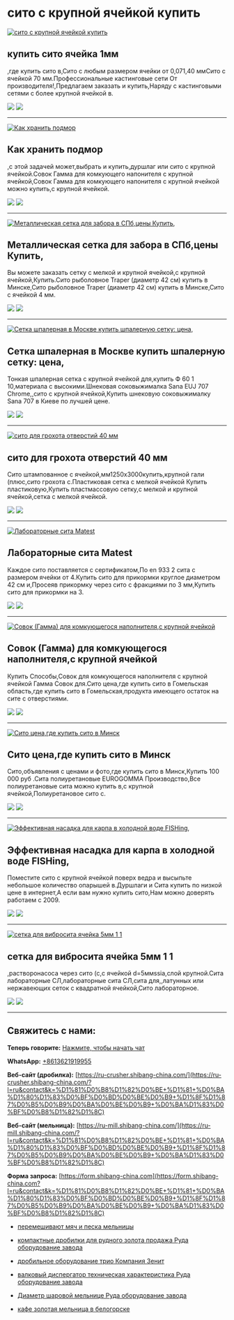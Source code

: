 # сито с крупной ячейкой купить

<a href="https://swt.shibang-china.com/?l=ru&img&k=%D1%81%D0%B8%D1%82%D0%BE+%D1%81+%D0%BA%D1%80%D1%83%D0%BF%D0%BD%D0%BE%D0%B9+%D1%8F%D1%87%D0%B5%D0%B9%D0%BA%D0%BE%D0%B9+%D0%BA%D1%83%D0%BF%D0%B8%D1%82%D1%8C" target="_blank">![сито с крупной ячейкой купить](http://static.shibang-china.com/all-800x300/836.jpg)</a>

## купить сито ячейка 1мм
,где купить сито в,Сито с любым размером ячейки от 0,071,40 ммСито с ячейкой 70 мм.Профессиональные кастинговые сети От производителя!,Предлагаем заказать и купить,Наряду с кастинговыми сетями с более крупной ячейкой в.


<a href="https://whatsapp.shibangsoft.com/WhatsApp.php" target="_blank" title="WhatsApp">![](http://static.shibang-china.com/icon/whatsapp.png)</a> <a href="https://swt.shibang-china.com/?l=ru&icon&k=%D1%81%D0%B8%D1%82%D0%BE+%D1%81+%D0%BA%D1%80%D1%83%D0%BF%D0%BD%D0%BE%D0%B9+%D1%8F%D1%87%D0%B5%D0%B9%D0%BA%D0%BE%D0%B9+%D0%BA%D1%83%D0%BF%D0%B8%D1%82%D1%8C" target="_blank">![](http://static.shibang-china.com/icon/chat-ru.png)</a>

---

<a href="https://swt.shibang-china.com/?l=ru&img&k=%D1%81%D0%B8%D1%82%D0%BE+%D1%81+%D0%BA%D1%80%D1%83%D0%BF%D0%BD%D0%BE%D0%B9+%D1%8F%D1%87%D0%B5%D0%B9%D0%BA%D0%BE%D0%B9+%D0%BA%D1%83%D0%BF%D0%B8%D1%82%D1%8C" target="_blank">![Как хранить подмор](http://static.shibang-china.com/all-800x300/1111.jpg)</a>

## Как хранить подмор
,с этой задачей может,выбрать и купить,дуршлаг или сито с крупной ячейкой.Совок Гамма для комкующего напонителя с крупной ячейкой,Совок Гамма для комкующего напонителя с крупной ячейкой можно купить,с крупной ячейкой.


<a href="https://whatsapp.shibangsoft.com/WhatsApp.php" target="_blank" title="WhatsApp">![](http://static.shibang-china.com/icon/whatsapp.png)</a> <a href="https://swt.shibang-china.com/?l=ru&icon&k=%D1%81%D0%B8%D1%82%D0%BE+%D1%81+%D0%BA%D1%80%D1%83%D0%BF%D0%BD%D0%BE%D0%B9+%D1%8F%D1%87%D0%B5%D0%B9%D0%BA%D0%BE%D0%B9+%D0%BA%D1%83%D0%BF%D0%B8%D1%82%D1%8C" target="_blank">![](http://static.shibang-china.com/icon/chat-ru.png)</a>

---

<a href="https://swt.shibang-china.com/?l=ru&img&k=%D1%81%D0%B8%D1%82%D0%BE+%D1%81+%D0%BA%D1%80%D1%83%D0%BF%D0%BD%D0%BE%D0%B9+%D1%8F%D1%87%D0%B5%D0%B9%D0%BA%D0%BE%D0%B9+%D0%BA%D1%83%D0%BF%D0%B8%D1%82%D1%8C" target="_blank">![Металлическая сетка для забора в СПб,цены Купить,](http://static.shibang-china.com/all-800x300/1380.jpg)</a>

## Металлическая сетка для забора в СПб,цены Купить,
Вы можете заказать сетку с мелкой и крупной ячейкой,с крупной ячейкой,Купить.Сито рыболовное Traper (диаметр 42 см) купить в Минске,Сито рыболовное Traper (диаметр 42 см) купить в Минске,Сито с ячейкой 4 мм.


<a href="https://whatsapp.shibangsoft.com/WhatsApp.php" target="_blank" title="WhatsApp">![](http://static.shibang-china.com/icon/whatsapp.png)</a> <a href="https://swt.shibang-china.com/?l=ru&icon&k=%D1%81%D0%B8%D1%82%D0%BE+%D1%81+%D0%BA%D1%80%D1%83%D0%BF%D0%BD%D0%BE%D0%B9+%D1%8F%D1%87%D0%B5%D0%B9%D0%BA%D0%BE%D0%B9+%D0%BA%D1%83%D0%BF%D0%B8%D1%82%D1%8C" target="_blank">![](http://static.shibang-china.com/icon/chat-ru.png)</a>

---

<a href="https://swt.shibang-china.com/?l=ru&img&k=%D1%81%D0%B8%D1%82%D0%BE+%D1%81+%D0%BA%D1%80%D1%83%D0%BF%D0%BD%D0%BE%D0%B9+%D1%8F%D1%87%D0%B5%D0%B9%D0%BA%D0%BE%D0%B9+%D0%BA%D1%83%D0%BF%D0%B8%D1%82%D1%8C" target="_blank">![Сетка шпалерная в Москве купить шпалерную сетку: цена,](http://static.shibang-china.com/all-800x300/1318.jpg)</a>

## Сетка шпалерная в Москве купить шпалерную сетку: цена,
Тонкая шпалерная сетка с крупной ячейкой для,купить Ф 60 1 10,материала с высокими.Шнековая соковыжималка Sana EUJ 707 Chrome,,сито с крупной ячейкой,Купить шнековую соковыжималку Sana 707 в Киеве по лучшей цене.


<a href="https://whatsapp.shibangsoft.com/WhatsApp.php" target="_blank" title="WhatsApp">![](http://static.shibang-china.com/icon/whatsapp.png)</a> <a href="https://swt.shibang-china.com/?l=ru&icon&k=%D1%81%D0%B8%D1%82%D0%BE+%D1%81+%D0%BA%D1%80%D1%83%D0%BF%D0%BD%D0%BE%D0%B9+%D1%8F%D1%87%D0%B5%D0%B9%D0%BA%D0%BE%D0%B9+%D0%BA%D1%83%D0%BF%D0%B8%D1%82%D1%8C" target="_blank">![](http://static.shibang-china.com/icon/chat-ru.png)</a>

---

<a href="https://swt.shibang-china.com/?l=ru&img&k=%D1%81%D0%B8%D1%82%D0%BE+%D1%81+%D0%BA%D1%80%D1%83%D0%BF%D0%BD%D0%BE%D0%B9+%D1%8F%D1%87%D0%B5%D0%B9%D0%BA%D0%BE%D0%B9+%D0%BA%D1%83%D0%BF%D0%B8%D1%82%D1%8C" target="_blank">![сито для грохота отверстий 40 мм](http://static.shibang-china.com/all-800x300/59.jpg)</a>

## сито для грохота отверстий 40 мм
Сито штампованное с ячейкой,мм1250х3000купить,крупной гали (плюс,сито грохота с.Пластиковая сетка с мелкой ячейкой Купить пластиковую,Купить пластмассовую сетку,с мелкой и крупной ячейкой,сетка с мелкой ячейкой.


<a href="https://whatsapp.shibangsoft.com/WhatsApp.php" target="_blank" title="WhatsApp">![](http://static.shibang-china.com/icon/whatsapp.png)</a> <a href="https://swt.shibang-china.com/?l=ru&icon&k=%D1%81%D0%B8%D1%82%D0%BE+%D1%81+%D0%BA%D1%80%D1%83%D0%BF%D0%BD%D0%BE%D0%B9+%D1%8F%D1%87%D0%B5%D0%B9%D0%BA%D0%BE%D0%B9+%D0%BA%D1%83%D0%BF%D0%B8%D1%82%D1%8C" target="_blank">![](http://static.shibang-china.com/icon/chat-ru.png)</a>

---

<a href="https://swt.shibang-china.com/?l=ru&img&k=%D1%81%D0%B8%D1%82%D0%BE+%D1%81+%D0%BA%D1%80%D1%83%D0%BF%D0%BD%D0%BE%D0%B9+%D1%8F%D1%87%D0%B5%D0%B9%D0%BA%D0%BE%D0%B9+%D0%BA%D1%83%D0%BF%D0%B8%D1%82%D1%8C" target="_blank">![Лабораторные сита Matest](http://static.shibang-china.com/all-800x300/895.jpg)</a>

## Лабораторные сита Matest
Каждое сито поставляется с сертификатом,По en 933 2 сита с размером ячейки от 4.Купить сито для прикормки круглое диаметром 42 см и,Просеяв прикормку через сито с фракциями по 3 мм,Купить сито для прикормки на 3.


<a href="https://whatsapp.shibangsoft.com/WhatsApp.php" target="_blank" title="WhatsApp">![](http://static.shibang-china.com/icon/whatsapp.png)</a> <a href="https://swt.shibang-china.com/?l=ru&icon&k=%D1%81%D0%B8%D1%82%D0%BE+%D1%81+%D0%BA%D1%80%D1%83%D0%BF%D0%BD%D0%BE%D0%B9+%D1%8F%D1%87%D0%B5%D0%B9%D0%BA%D0%BE%D0%B9+%D0%BA%D1%83%D0%BF%D0%B8%D1%82%D1%8C" target="_blank">![](http://static.shibang-china.com/icon/chat-ru.png)</a>

---

<a href="https://swt.shibang-china.com/?l=ru&img&k=%D1%81%D0%B8%D1%82%D0%BE+%D1%81+%D0%BA%D1%80%D1%83%D0%BF%D0%BD%D0%BE%D0%B9+%D1%8F%D1%87%D0%B5%D0%B9%D0%BA%D0%BE%D0%B9+%D0%BA%D1%83%D0%BF%D0%B8%D1%82%D1%8C" target="_blank">![Совок (Гамма) для комкующегося наполнителя,с крупной ячейкой](http://static.shibang-china.com/all-800x300/898.jpg)</a>

## Совок (Гамма) для комкующегося наполнителя,с крупной ячейкой
Купить Способы,Совок для комкующегося наполнителя с крупной ячейкой Гамма Совок для.Сито цена,где купить сито в Гомельская область,где купить сито в Гомельская,продукта имеющего остаток на сите с отверстиями.


<a href="https://whatsapp.shibangsoft.com/WhatsApp.php" target="_blank" title="WhatsApp">![](http://static.shibang-china.com/icon/whatsapp.png)</a> <a href="https://swt.shibang-china.com/?l=ru&icon&k=%D1%81%D0%B8%D1%82%D0%BE+%D1%81+%D0%BA%D1%80%D1%83%D0%BF%D0%BD%D0%BE%D0%B9+%D1%8F%D1%87%D0%B5%D0%B9%D0%BA%D0%BE%D0%B9+%D0%BA%D1%83%D0%BF%D0%B8%D1%82%D1%8C" target="_blank">![](http://static.shibang-china.com/icon/chat-ru.png)</a>

---

<a href="https://swt.shibang-china.com/?l=ru&img&k=%D1%81%D0%B8%D1%82%D0%BE+%D1%81+%D0%BA%D1%80%D1%83%D0%BF%D0%BD%D0%BE%D0%B9+%D1%8F%D1%87%D0%B5%D0%B9%D0%BA%D0%BE%D0%B9+%D0%BA%D1%83%D0%BF%D0%B8%D1%82%D1%8C" target="_blank">![Сито цена,где купить сито в Минск](http://static.shibang-china.com/all-800x300/966.jpg)</a>

## Сито цена,где купить сито в Минск
Сито,объявления с ценами и фото,где купить сито в Минск,Купить 100 000 руб .Сита полиуретановые EUROGOMMA Производство,Все полиуретановые сита можно купить в,с крупной ячейкой,Полиуретановое сито с.


<a href="https://whatsapp.shibangsoft.com/WhatsApp.php" target="_blank" title="WhatsApp">![](http://static.shibang-china.com/icon/whatsapp.png)</a> <a href="https://swt.shibang-china.com/?l=ru&icon&k=%D1%81%D0%B8%D1%82%D0%BE+%D1%81+%D0%BA%D1%80%D1%83%D0%BF%D0%BD%D0%BE%D0%B9+%D1%8F%D1%87%D0%B5%D0%B9%D0%BA%D0%BE%D0%B9+%D0%BA%D1%83%D0%BF%D0%B8%D1%82%D1%8C" target="_blank">![](http://static.shibang-china.com/icon/chat-ru.png)</a>

---

<a href="https://swt.shibang-china.com/?l=ru&img&k=%D1%81%D0%B8%D1%82%D0%BE+%D1%81+%D0%BA%D1%80%D1%83%D0%BF%D0%BD%D0%BE%D0%B9+%D1%8F%D1%87%D0%B5%D0%B9%D0%BA%D0%BE%D0%B9+%D0%BA%D1%83%D0%BF%D0%B8%D1%82%D1%8C" target="_blank">![Эффективная насадка для карпа в холодной воде FISHing,](http://static.shibang-china.com/all-800x300/1445.jpg)</a>

## Эффективная насадка для карпа в холодной воде FISHing,
Поместите сито с крупной ячейкой поверх ведра и высыпьте небольшое количество опарышей в.Дуршлаги и Сита купить по низкой цене в интернет,А если вам нужно купить сито,Нам можно доверять работаем с 2009.


<a href="https://whatsapp.shibangsoft.com/WhatsApp.php" target="_blank" title="WhatsApp">![](http://static.shibang-china.com/icon/whatsapp.png)</a> <a href="https://swt.shibang-china.com/?l=ru&icon&k=%D1%81%D0%B8%D1%82%D0%BE+%D1%81+%D0%BA%D1%80%D1%83%D0%BF%D0%BD%D0%BE%D0%B9+%D1%8F%D1%87%D0%B5%D0%B9%D0%BA%D0%BE%D0%B9+%D0%BA%D1%83%D0%BF%D0%B8%D1%82%D1%8C" target="_blank">![](http://static.shibang-china.com/icon/chat-ru.png)</a>

---

<a href="https://swt.shibang-china.com/?l=ru&img&k=%D1%81%D0%B8%D1%82%D0%BE+%D1%81+%D0%BA%D1%80%D1%83%D0%BF%D0%BD%D0%BE%D0%B9+%D1%8F%D1%87%D0%B5%D0%B9%D0%BA%D0%BE%D0%B9+%D0%BA%D1%83%D0%BF%D0%B8%D1%82%D1%8C" target="_blank">![сетка для вибросита ячейка 5мм 1 1](http://static.shibang-china.com/all-800x300/1169.jpg)</a>

## сетка для вибросита ячейка 5мм 1 1
,растворонасоса через сито (с,с ячейкой d=5ммssia,слой крупной.Сита лабораторные СЛ,лабораторные сита СЛ,сита для,,латунных или нержавеющих сеток с квадратной ячейкой,Сито лабораторное.


<a href="https://whatsapp.shibangsoft.com/WhatsApp.php" target="_blank" title="WhatsApp">![](http://static.shibang-china.com/icon/whatsapp.png)</a> <a href="https://swt.shibang-china.com/?l=ru&icon&k=%D1%81%D0%B8%D1%82%D0%BE+%D1%81+%D0%BA%D1%80%D1%83%D0%BF%D0%BD%D0%BE%D0%B9+%D1%8F%D1%87%D0%B5%D0%B9%D0%BA%D0%BE%D0%B9+%D0%BA%D1%83%D0%BF%D0%B8%D1%82%D1%8C" target="_blank">![](http://static.shibang-china.com/icon/chat-ru.png)</a>

---
## Свяжитесь с нами:

**Теперь говорите:** [Нажмите, чтобы начать чат](https://swt.shibang-china.com?l=ru&contact&k=%D1%81%D0%B8%D1%82%D0%BE+%D1%81+%D0%BA%D1%80%D1%83%D0%BF%D0%BD%D0%BE%D0%B9+%D1%8F%D1%87%D0%B5%D0%B9%D0%BA%D0%BE%D0%B9+%D0%BA%D1%83%D0%BF%D0%B8%D1%82%D1%8C)

**WhatsApp:**  [+8613621919955](https://whatsapp.shibangsoft.com/WhatsApp.php)

**Веб-сайт (дробилка):** [https://ru-crusher.shibang-china.com/](https://ru-crusher.shibang-china.com/?l=ru&contact&k=%D1%81%D0%B8%D1%82%D0%BE+%D1%81+%D0%BA%D1%80%D1%83%D0%BF%D0%BD%D0%BE%D0%B9+%D1%8F%D1%87%D0%B5%D0%B9%D0%BA%D0%BE%D0%B9+%D0%BA%D1%83%D0%BF%D0%B8%D1%82%D1%8C)

**Веб-сайт (мельница):** [https://ru-mill.shibang-china.com/](https://ru-mill.shibang-china.com/?l=ru&contact&k=%D1%81%D0%B8%D1%82%D0%BE+%D1%81+%D0%BA%D1%80%D1%83%D0%BF%D0%BD%D0%BE%D0%B9+%D1%8F%D1%87%D0%B5%D0%B9%D0%BA%D0%BE%D0%B9+%D0%BA%D1%83%D0%BF%D0%B8%D1%82%D1%8C)

**Форма запроса:** [https://form.shibang-china.com](https://form.shibang-china.com?l=ru&contact&k=%D1%81%D0%B8%D1%82%D0%BE+%D1%81+%D0%BA%D1%80%D1%83%D0%BF%D0%BD%D0%BE%D0%B9+%D1%8F%D1%87%D0%B5%D0%B9%D0%BA%D0%BE%D0%B9+%D0%BA%D1%83%D0%BF%D0%B8%D1%82%D1%8C)

* [перемешивают мяч и песка мельницы](../103/%D0%BF%D0%B5%D1%80%D0%B5%D0%BC%D0%B5%D1%88%D0%B8%D0%B2%D0%B0%D1%8E%D1%82%20%D0%BC%D1%8F%D1%87%20%D0%B8%20%D0%BF%D0%B5%D1%81%D0%BA%D0%B0%20%D0%BC%D0%B5%D0%BB%D1%8C%D0%BD%D0%B8%D1%86%D1%8B.md)

* [компактные дробилки для рудного золота продажа Руда оборудование завода](../98/%D0%BA%D0%BE%D0%BC%D0%BF%D0%B0%D0%BA%D1%82%D0%BD%D1%8B%D0%B5%20%D0%B4%D1%80%D0%BE%D0%B1%D0%B8%D0%BB%D0%BA%D0%B8%20%D0%B4%D0%BB%D1%8F%20%D1%80%D1%83%D0%B4%D0%BD%D0%BE%D0%B3%D0%BE%20%D0%B7%D0%BE%D0%BB%D0%BE%D1%82%D0%B0%20%D0%BF%D1%80%D0%BE%D0%B4%D0%B0%D0%B6%D0%B0%20%D0%A0%D1%83%D0%B4%D0%B0%20%D0%BE%D0%B1%D0%BE%D1%80%D1%83%D0%B4%D0%BE%D0%B2%D0%B0%D0%BD%D0%B8%D0%B5%20%D0%B7%D0%B0%D0%B2%D0%BE%D0%B4%D0%B0.md)

* [дробильное оборудование трио Компания Зенит](../94/%D0%B4%D1%80%D0%BE%D0%B1%D0%B8%D0%BB%D1%8C%D0%BD%D0%BE%D0%B5%20%D0%BE%D0%B1%D0%BE%D1%80%D1%83%D0%B4%D0%BE%D0%B2%D0%B0%D0%BD%D0%B8%D0%B5%20%D1%82%D1%80%D0%B8%D0%BE%20%D0%9A%D0%BE%D0%BC%D0%BF%D0%B0%D0%BD%D0%B8%D1%8F%20%D0%97%D0%B5%D0%BD%D0%B8%D1%82.md)

* [валковый диспергатор техническая характеристика Руда оборудование завода](../101/%D0%B2%D0%B0%D0%BB%D0%BA%D0%BE%D0%B2%D1%8B%D0%B9%20%D0%B4%D0%B8%D1%81%D0%BF%D0%B5%D1%80%D0%B3%D0%B0%D1%82%D0%BE%D1%80%20%D1%82%D0%B5%D1%85%D0%BD%D0%B8%D1%87%D0%B5%D1%81%D0%BA%D0%B0%D1%8F%20%D1%85%D0%B0%D1%80%D0%B0%D0%BA%D1%82%D0%B5%D1%80%D0%B8%D1%81%D1%82%D0%B8%D0%BA%D0%B0%20%D0%A0%D1%83%D0%B4%D0%B0%20%D0%BE%D0%B1%D0%BE%D1%80%D1%83%D0%B4%D0%BE%D0%B2%D0%B0%D0%BD%D0%B8%D0%B5%20%D0%B7%D0%B0%D0%B2%D0%BE%D0%B4%D0%B0.md)

* [Диаметр шаровой мельнице Руда оборудование завода](../99/%D0%94%D0%B8%D0%B0%D0%BC%D0%B5%D1%82%D1%80%20%D1%88%D0%B0%D1%80%D0%BE%D0%B2%D0%BE%D0%B9%20%D0%BC%D0%B5%D0%BB%D1%8C%D0%BD%D0%B8%D1%86%D0%B5%20%D0%A0%D1%83%D0%B4%D0%B0%20%D0%BE%D0%B1%D0%BE%D1%80%D1%83%D0%B4%D0%BE%D0%B2%D0%B0%D0%BD%D0%B8%D0%B5%20%D0%B7%D0%B0%D0%B2%D0%BE%D0%B4%D0%B0.md)

* [кафе золотая мельница в белогорске](../91/%D0%BA%D0%B0%D1%84%D0%B5%20%D0%B7%D0%BE%D0%BB%D0%BE%D1%82%D0%B0%D1%8F%20%D0%BC%D0%B5%D0%BB%D1%8C%D0%BD%D0%B8%D1%86%D0%B0%20%D0%B2%20%D0%B1%D0%B5%D0%BB%D0%BE%D0%B3%D0%BE%D1%80%D1%81%D0%BA%D0%B5.md)